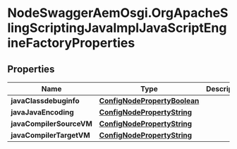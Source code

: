 # NodeSwaggerAemOsgi.OrgApacheSlingScriptingJavaImplJavaScriptEngineFactoryProperties

## Properties
Name | Type | Description | Notes
------------ | ------------- | ------------- | -------------
**javaClassdebuginfo** | [**ConfigNodePropertyBoolean**](ConfigNodePropertyBoolean.md) |  | [optional] 
**javaJavaEncoding** | [**ConfigNodePropertyString**](ConfigNodePropertyString.md) |  | [optional] 
**javaCompilerSourceVM** | [**ConfigNodePropertyString**](ConfigNodePropertyString.md) |  | [optional] 
**javaCompilerTargetVM** | [**ConfigNodePropertyString**](ConfigNodePropertyString.md) |  | [optional] 



